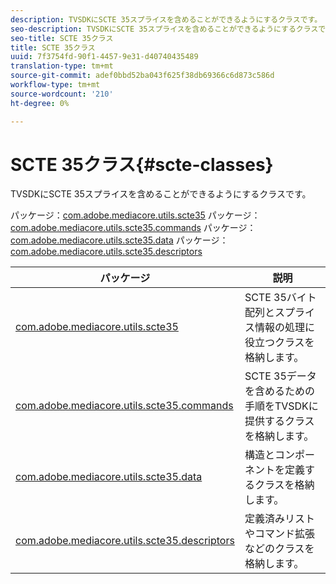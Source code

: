 ```yaml
---
description: TVSDKにSCTE 35スプライスを含めることができるようにするクラスです。
seo-description: TVSDKにSCTE 35スプライスを含めることができるようにするクラスです。
seo-title: SCTE 35クラス
title: SCTE 35クラス
uuid: 7f3754fd-90f1-4457-9e31-d40740435489
translation-type: tm+mt
source-git-commit: adef0bbd52ba043f625f38db69366c6d873c586d
workflow-type: tm+mt
source-wordcount: '210'
ht-degree: 0%

---
```



# SCTE 35クラス{#scte-classes}

TVSDKにSCTE 35スプライスを含めることができるようにするクラスです。

パッケージ：[com.adobe.mediacore.utils.scte35](https://help.adobe.com/en_US/primetime/api/psdk/asdoc-dhls_1.4/com/adobe/mediacore/utils/scte35/package-detail.html)
パッケージ：[com.adobe.mediacore.utils.scte35.commands](https://help.adobe.com/en_US/primetime/api/psdk/asdoc-dhls_1.4/com/adobe/mediacore/utils/scte35/commands/package-detail.html)
パッケージ：[com.adobe.mediacore.utils.scte35.data](https://help.adobe.com/en_US/primetime/api/psdk/asdoc-dhls_1.4/com/adobe/mediacore/utils/scte35/data/package-detail.html)
パッケージ：[com.adobe.mediacore.utils.scte35.descriptors](https://help.adobe.com/en_US/primetime/api/psdk/asdoc-dhls_1.4/com/adobe/mediacore/utils/scte35/descriptors/package-detail.html)

| パッケージ | 説明 |
|---|---|
| [com.adobe.mediacore.utils.scte35](https://help.adobe.com/en_US/primetime/api/psdk/asdoc-dhls_1.4/com/adobe/mediacore/utils/scte35/package-detail.html) | SCTE 35バイト配列とスプライス情報の処理に役立つクラスを格納します。 |
| [com.adobe.mediacore.utils.scte35.commands](https://help.adobe.com/en_US/primetime/api/psdk/asdoc-dhls_1.4/com/adobe/mediacore/utils/scte35/commands/package-detail.html) | SCTE 35データを含めるための手順をTVSDKに提供するクラスを格納します。 |
| [com.adobe.mediacore.utils.scte35.data](https://help.adobe.com/en_US/primetime/api/psdk/asdoc-dhls_1.4/com/adobe/mediacore/utils/scte35/data/package-detail.html) | 構造とコンポーネントを定義するクラスを格納します。 |
| [com.adobe.mediacore.utils.scte35.descriptors](https://help.adobe.com/en_US/primetime/api/psdk/asdoc-dhls_1.4/com/adobe/mediacore/utils/scte35/descriptors/package-detail.html) | 定義済みリストやコマンド拡張などのクラスを格納します。 |

